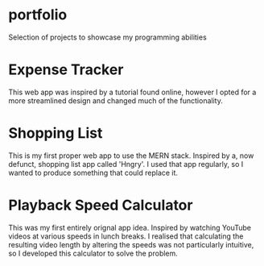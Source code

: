 # portfolio
Selection of projects to showcase my programming abilities

# Expense Tracker
This web app was inspired by a tutorial found online, however I opted for a more streamlined design and changed much of the functionality.

# Shopping List
This is my first proper web app to use the MERN stack. 
Inspired by a, now defunct, shopping list app called 'Hngry'.
I used that app regularly, so I wanted to produce something that could replace it.

# Playback Speed Calculator
This was my first entirely orignal app idea.
Inspired by watching YouTube videos at various speeds in lunch breaks.
I realised that calculating the resulting video length by altering the speeds was not particularly intuitive, so I developed this calculator to solve the problem.